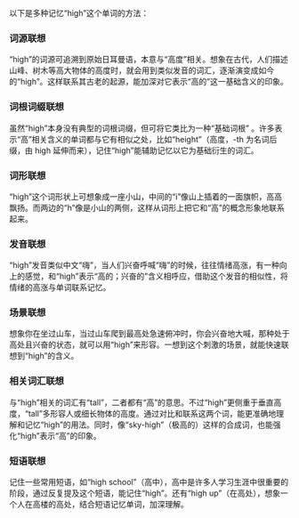 以下是多种记忆“high”这个单词的方法：

### 词源联想
“high”的词源可追溯到原始日耳曼语，本意与“高度”相关。想象在古代，人们描述山峰、树木等高大物体的高度时，就会用到类似发音的词汇，逐渐演变成如今的“high”。这样联系其古老的起源，能加深对它表示“高的”这一基础含义的印象。

### 词根词缀联想
虽然“high”本身没有典型的词根词缀，但可将它类比为一种“基础词根” 。许多表示“高”相关含义的单词都与它有相似之处，比如“height”（高度，-th 为名词后缀，由 high 延伸而来），记住“high”能辅助记忆以它为基础衍生的词汇。

### 词形联想
“high”这个词形状上可想象成一座小山，中间的“i”像山上插着的一面旗帜，高高飘扬。而两边的“h”像是小山的两侧，这样从词形上把它和“高”的概念形象地联系起来。

### 发音联想
“high”发音类似中文“嗨”，当人们兴奋呼喊“嗨”的时候，往往情绪高涨，有一种向上的感觉，和“high”表示“高的；兴奋的”含义相呼应，借助这个发音的相似性，将情绪的高涨与单词联系记忆。

### 场景联想
想象你在坐过山车，当过山车爬到最高处急速俯冲时，你会兴奋地大喊，那种处于高处且兴奋的状态，就可以用“high”来形容。一想到这个刺激的场景，就能快速联想到“high”的含义。

### 相关词汇联想
与“high”相关的词汇有“tall”，二者都有“高”的意思。不过“high”更侧重于垂直高度，“tall”多形容人或细长物体的高度。通过对比和联系这两个词，能更准确地理解和记忆“high”的用法。同时，像“sky-high”（极高的）这样的合成词，也能强化“high”表示“高”的印象。

### 短语联想
记住一些常用短语，如“high school”（高中），高中是许多人学习生涯中很重要的阶段，通过反复提及这个短语，能记住“high”。还有“high up”（在高处），想象一个人在高楼的高处，结合短语记忆单词，加深理解。 